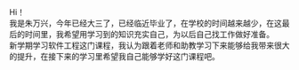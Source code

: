 Hi！  
我是朱万兴，今年已经大三了，已经临近毕业了，在学校的时间越来越少，在这最后的时间里，我希望用学习到的知识充实自己，为以后自己找工作做好准备。  
新学期学习软件工程这门课程，我认为跟着老师和助教学习下来能够给我带来很大的提升，在接下来的学习里希望我自己能够学好这门课程吧。  
